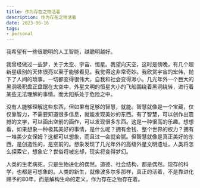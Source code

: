 ```yaml
---
title: 作为存在之物活着
description: 作为存在之物活着
date: 2023-06-16
tags: 
- personal
---
```


我希望有一些很聪明的人工智能，越聪明越好。

我曾经做过一些梦，关于太空、宇宙、恒星。我望向天空，这时是傍晚，有几个超新星级别的天体很亮以至于能够看见。我觉得这非常奇妙。我欣赏宇宙的宏伟，抛下了人间的琐事。一切都变得很伟大，自我和社会变得渺小。几光年外一个巨大的黑洞吸积盘正盘踞在太空中，外星文明的恒星大小的飞船围绕着黑洞绕转，进行着某些无法理解的事情。而太阳系处于危险之中。

没有人能够理解这些东西，但如果有足够的智慧，就能。智慧就像是一个宝藏，仅仅靠智力，不需要知道很多信息，就能发现美妙的东西。有了智慧，可以创作出震撼的文学，可以画出空前的画作，可以发现很多东西。这是一种很高的乐趣。想想看，如果想象一种极其美好的事情，是什么呢？拥有金钱、整个世界的权力？拥有一堆美少女保姆？这都可以想象，而且过一会就会腻。但智慧就像是真正美好的东西，是创造性的，是空前的。想象发现了几光年外的高级外星文明遗址，人类将怎么探索它，想象它？世俗将被忘却，现实将变得梦幻。

人类的生老病死，只是生物进化的偶然。道德、社会结构，都是偶然。现存的科学，也都是可想象的。人类的新生，就像波多尔多那样，真正的活着，不是靠进化赐予的80年，而是解构生命的定义，作为存在之物存在着。